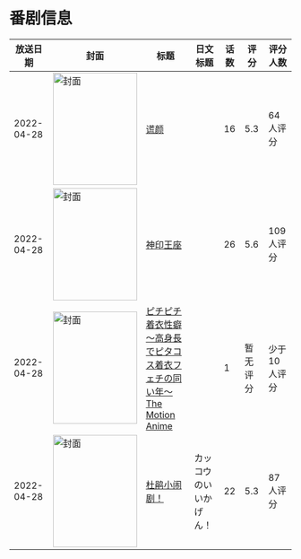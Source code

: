 # 番剧信息

|放送日期|封面|标题|日文标题|话数|评分|评分人数|
|---|---|---|---|---|---|---|
|2022-04-28|<img src="//lain.bgm.tv/pic/cover/c/39/f5/358754_fGugY.jpg" alt="封面" style="width:150px;height:200px;object-fit:cover;">|[谎颜](https://bangumi.tv/subject/358754)||16|5.3|64人评分|
|2022-04-28|<img src="//lain.bgm.tv/pic/cover/c/1b/ed/366897_YaM2G.jpg" alt="封面" style="width:150px;height:200px;object-fit:cover;">|[神印王座](https://bangumi.tv/subject/366897)||26|5.6|109人评分|
|2022-04-28|<img src="/img/no_icon_subject.png" alt="封面" style="width:150px;height:200px;object-fit:cover;">|[ピチピチ着衣性癖 ～高身長でピタコス着衣フェチの同い年～ The Motion Anime](https://bangumi.tv/subject/375772)||1|暂无评分|少于10人评分|
|2022-04-28|<img src="//lain.bgm.tv/pic/cover/c/49/13/379853_972QM.jpg" alt="封面" style="width:150px;height:200px;object-fit:cover;">|[杜鹃小闹剧！](https://bangumi.tv/subject/379853)|カッコウのいいかげん！|22|5.3|87人评分|
